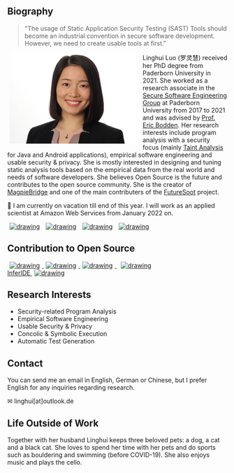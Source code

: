 ## Biography 

>"The usage of Static Application Security Testing (SAST) Tools should become an industrial
convention in secure software development. However, we need to
create usable tools at first."                                                               

<img src="profile.jpeg" alt="drawing" width="300" style="float: left;" hspace="5"/> 

Linghui Luo (罗灵慧) received her PhD degree from Paderborn University in 2021. She worked as a research associate in the [Secure Software Engineering Group](https://www.hni.uni-paderborn.de/en/software-engineering) at Paderborn University from 2017 to 2021 and was advised by [Prof. Eric Bodden](https://www.bodden.de). Her research interests include program analysis with a security focus (mainly [Taint Analysis](taintanalysis.md) for Java and Android applications), empirical software engineering and usable security & privacy. She is mostly interested in designing and tuning static analysis tools based on the empirical data from the real world and needs of software developers. 
She believes Open Source is the future and contributes to the open source community. She is the creator of [MagpieBridge](https://github.com/MagpieBridge/MagpieBridge) and one of the main contributers of the [FutureSoot](http://soot-oss.github.io/soot/future-soot/) project.

<p>📢 I am currently on vacation till end of this year. I will work as an applied scientist at Amazon Web Services from January 2022 on. </p> 

<!-- display social media buttons in your README -->
<!-- Github -->
<a href="https://github.com/linghuiluo">
<img src="https://github.githubassets.com/images/modules/logos_page/Octocat.png" alt="drawing" width="50" hspace="5"></a>
<!-- Twitter-->
<a href="https://twitter.com/LinghuiLuo">
<img src="https://upload.wikimedia.org/wikipedia/de/thumb/9/9f/Twitter_bird_logo_2012.svg/600px-Twitter_bird_logo_2012.svg.png" alt="drawing" width="50" hspace="5"></a>
<!-- LinkedIn -->
<a href="https://www.linkedin.com/in/linghui-luo">
<img src="https://content.linkedin.com/content/dam/me/business/en-us/amp/brand-site/v2/bg/LI-Bug.svg.original.svg" alt="drawing" width="50" hspace="5"></a>
<!-- dblp -->
<a href="https://dblp.org/pid/244/4638.html">
<img src ="https://dblp.org/img/logo.320x120.png" alt="drawing" width="120" hspace="5"></a>

## Contribution to Open Source
<a href="https://github.com/MagpieBridge/MagpieBridge">
<img src="https://github.com/MagpieBridge/MagpieBridge/blob/develop/doc/logshort.png?raw=true" alt="drawing" width="120" hspace="5">
</a>
<a href="https://github.com/secure-software-engineering/COVA">
<img src="https://github.com/secure-software-engineering/COVA/blob/master/cova-logo.PNG?raw=true" alt="drawing" width="110" hspace="5">
</a>
<a href="https://github.com/Sable/soot">
<img src="https://soot-oss.github.io/soot/logo/soot-logo.png" alt="drawing" width="100" hspace="5">
</a>
<a href="https://github.com/wala/WALA">
<img src="https://camo.githubusercontent.com/f93ac6c787736f5dd26e31ba2b3f4654bf1b7475c52d2e305408633207ce79d9/687474703a2f2f77616c612e736f75726365666f7267652e6e65742f77696b692f696d616765732f392f39342f57414c412d62616e6e65722e706e67" alt="drawing" width="150" hspace="10">
</a><br>
<a href="https://marketplace.visualstudio.com/items?itemName=LinghuiLuo.inferide">
InferIDE <img src="https://fbinfer.com/img/logo.png" alt="drawing" width="50" hspace="5"> 
</a><br>

## Research Interests
- Security-related Program Analysis
- Empirical Software Engineering
- Usable Security & Privacy
- Concolic & Symbolic Execution
- Automatic Test Generation 

## Contact
You can send me an email in English, German or Chinese, but I prefer English for any inquiries regarding research. 

&#x2709; linghui[at]outlook.de

## Life Outside of Work
Together with her husband Linghui keeps three beloved pets: a dog, a cat and a black cat.
She loves to spend her time with her pets and do sports such as bouldering and swimming (before COVID-19). 
She also enjoys music and plays the cello. 


